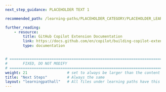 ```yaml
---
next_step_guidance: PLACEHOLDER TEXT 1

recommended_path: /learning-paths/PLACEHOLDER_CATEGORY/PLACEHOLDER_LEARNING_PATH/

further_reading:
    - resource:
        title: GitHub Copilot Extension Documentation 
        link: https://docs.github.com/en/copilot/building-copilot-extensions/about-building-copilot-extensions
        type: documentation


# ================================================================================
#       FIXED, DO NOT MODIFY
# ================================================================================
weight: 21                  # set to always be larger than the content in this path, and one more than 'review'
title: "Next Steps"         # Always the same
layout: "learningpathall"   # All files under learning paths have this same wrapper
---
```

